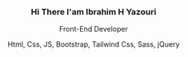 <div align="center">
  <h3>Hi There  I'am Ibrahim H Yazouri</h3>

  <p>Front-End Developer</p>
  <span>Html, Css, JS, Bootstrap, Tailwind Css, Sass, jQuery</span>
</div>
